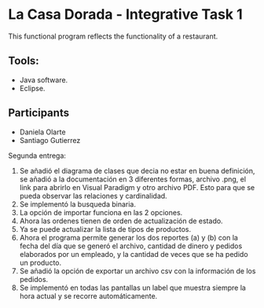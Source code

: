 # La Casa Dorada - Integrative Task 1

This functional program reflects the functionality of a restaurant.

## Tools:
* Java software.
* Eclipse.

## Participants
* Daniela Olarte
* Santiago Gutierrez

Segunda entrega:
1. Se añadió el diagrama de clases que decia no estar en buena definición, se añadió a la documentación en 3 diferentes formas, archivo .png, el link para abrirlo en Visual Paradigm y otro archivo PDF. Esto para que se pueda observar las relaciones y cardinalidad.
2. Se implementó la busqueda binaria.
3. La opción de importar funciona en las 2 opciones.
4. Ahora las ordenes tienen de orden de actualización de estado. 
5. Ya se puede actualizar la lista de tipos de productos. 
6. Ahora el programa permite generar los dos reportes (a) y (b) con la fecha del día que se generó el archivo, cantidad de dinero y pedidos elaborados por un empleado, y la cantidad de veces que se ha pedido un producto.
7. Se añadió la opción de exportar un archivo csv con la información de los pedidos. 
8. Se implementó en todas las pantallas un label que muestra siempre la hora actual y se recorre automáticamente.